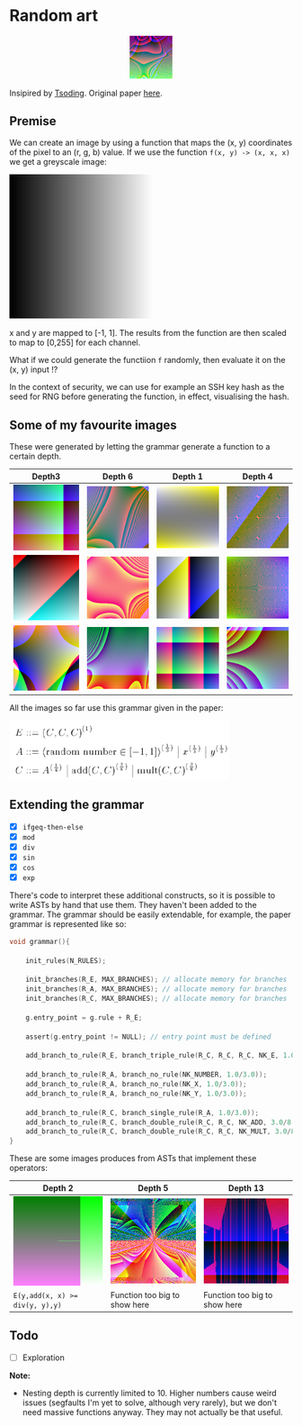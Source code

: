 # Random art

<p align="center" width="100%">
    <img width="15%" src="images/logo.png">

Insipired by [Tsoding](https://www.youtube.com/watch?v=3D_h2RE0o0E).
Original paper [here](http://users.ece.cmu.edu/~adrian/projects/validation/validation.pdf).

## Premise

We can create an image by using a function that maps the (x, y) coordinates of the pixel to an (r, g, b) value. If we use the function `f(x, y) -> (x, x, x)` we get a greyscale image:

![greyscale](images/greyscale.png)

x and y are mapped to [-1, 1]. The results from the function are then scaled to map to [0,255] for each channel.

What if we could generate the functiion `f` randomly, then evaluate it on the (x, y) input !?

In the context of security, we can use for example an SSH key hash as the seed for RNG before generating the function, in effect, visualising the hash. 

## Some of my favourite images

These were generated by letting the grammar generate a function to a certain depth.

| Depth3 | Depth 6 | Depth 1 | Depth 4 |
|--------|--------|-------|-------|
| ![1](images/31.png) | ![2](images/61.png) | ![3](images/11.png) | ![41](images/41.png) |
| ![1](images/32.png) | ![2](images/62.png) | ![3](images/12.png) | ![42](images/42.png) |
| ![1](images/33.png) | ![2](images/63.png) | ![3](images/13.png) | ![43](images/43.png) |


All the images so far use this grammar given in the paper:

![g](images/grammar.png)

## Extending the grammar

- [x] `ifgeq-then-else`
- [x] `mod`
- [x] `div`
- [x] `sin`
- [x] `cos`
- [x] `exp`

There's code to interpret these additional constructs, so it is possible to write ASTs by hand that use them. They haven't been added to the grammar. The grammar should be easily extendable, for example, the paper grammar is represented like so:

```C
void grammar(){

    init_rules(N_RULES);

    init_branches(R_E, MAX_BRANCHES); // allocate memory for branches
    init_branches(R_A, MAX_BRANCHES); // allocate memory for branches
    init_branches(R_C, MAX_BRANCHES); // allocate memory for branches

    g.entry_point = g.rule + R_E;

    assert(g.entry_point != NULL); // entry point must be defined

    add_branch_to_rule(R_E, branch_triple_rule(R_C, R_C, R_C, NK_E, 1.0));

    add_branch_to_rule(R_A, branch_no_rule(NK_NUMBER, 1.0/3.0));
    add_branch_to_rule(R_A, branch_no_rule(NK_X, 1.0/3.0));
    add_branch_to_rule(R_A, branch_no_rule(NK_Y, 1.0/3.0));

    add_branch_to_rule(R_C, branch_single_rule(R_A, 1.0/3.0));
    add_branch_to_rule(R_C, branch_double_rule(R_C, R_C, NK_ADD, 3.0/8.0));
    add_branch_to_rule(R_C, branch_double_rule(R_C, R_C, NK_MULT, 3.0/8.0));
}
```

These are some images produces from ASTs that implement these operators:

| Depth 2 | Depth 5 | Depth 13 |
|--------|--------|-------|
| ![c2](images/c2.png) | ![c5](images/c5.png) | ![c41](images/c41.png) |
| `E(y,add(x, x) >= div(y, y),y)` | Function too big to show here | Function too big to show here |

## Todo
- [ ] Exploration

**Note:** 
- Nesting depth is currently limited to 10. Higher numbers cause weird issues (segfaults I'm yet to solve, although very rarely), but we don't need massive functions anyway. They may not actually be that useful.
